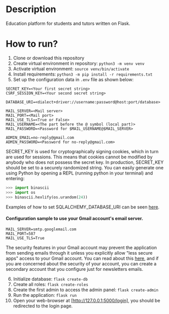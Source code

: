 # Description
Education platform for students and tutors written on Flask. 

# How to run?
1. Clone or download this repository  
2. Create virtual environment in repository: ```python3 -m venv venv```  
3. Activate virtual environment: ```source venv/bin/activate```  
4. Install requirements: ```python3 -m pip install -r requirements.txt``` 
5. Set up the configuration data in ```.env``` file as shown below:  
```
SECRET_KEY=<Your first secret string>
CSRF_SESSION_KEY=<Your second secret string>

DATABASE_URI=<dialect+driver://username:password@host:port/database>

MAIL_SERVER=<Mail server>
MAIL_PORT=<Mail port>
MAIL_USE_TLS=<True or False>
MAIL_USERNAME=<The part before the @ symbol (local part)>
MAIL_PASSWORD=<Password for $MAIL_USERNAME@$MAIL_SERVER>

ADMIN_EMAIL=no-reply@gmail.com
ADMIN_PASSWORD=<Password for no-reply@gmail.com>
```  
SECRET_KEY is used for cryptographically signing cookies, which in turn are used for sessions. This means that cookies cannot be modified by anybody who does not possess the secret key. In production, SECRET_KEY should be set to a securely randomized string. You can easily generate one using Python by opening a REPL (running python in your terminal) and entering:  
```python
>>> import binascii
>>> import os
>>> binascii.hexlify(os.urandom(24))
```
Examples of how to set SQLALCHEMY_DATABASE_URI can be seen [here](https://flask-sqlalchemy.palletsprojects.com/en/2.x/config/ "Flask-Sqlalchemy documentation").  
#### Configuration sample to use your Gmail account's email server. 
```
MAIL_SERVER=smtp.googlemail.com
MAIL_PORT=587
MAIL_USE_TLS=True
```
The security features in your Gmail account may prevent the application from sending emails through it unless you explicitly allow "less secure apps" access to your Gmail account. You can read about this [here](https://support.google.com/accounts/answer/6010255?hl=en), and if you are   concerned about the security of your account, you can create a secondary account that you configure just for newsletters emails. 

6. Initialize database: ```flask create-db``` 
7. Create all roles: ```flask create-roles```  
8. Create the first admin to access the admin panel: ```flask create-admin```  
9. Run the application: ```flask run```  
10. Open your web-browser at [http://127.0.0.1:5000/login], you should be redirected to the login page.  
